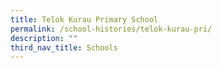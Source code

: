 ```yaml
---
title: Telok Kurau Primary School
permalink: /school-histories/telok-kurau-pri/
description: ""
third_nav_title: Schools
---
```



